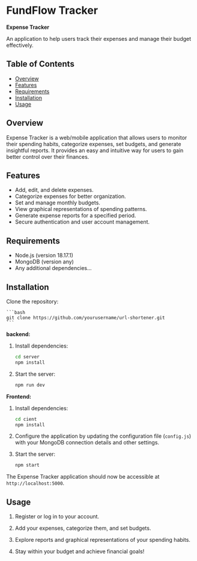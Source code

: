# FundFlow Tracker
**Expense Tracker**

An application to help users track their expenses and manage their budget effectively.

## Table of Contents

- [Overview](#overview)
- [Features](#features)
- [Requirements](#requirements)
- [Installation](#installation)
- [Usage](#usage)



## Overview

Expense Tracker is a web/mobile application that allows users to monitor their spending habits, categorize expenses, set budgets, and generate insightful reports. It provides an easy and intuitive way for users to gain better control over their finances.

## Features

- Add, edit, and delete expenses.
- Categorize expenses for better organization.
- Set and manage monthly budgets.
- View graphical representations of spending patterns.
- Generate expense reports for a specified period.
- Secure authentication and user account management.

## Requirements

- Node.js (version 18.17.1)
- MongoDB (version any)
- Any additional dependencies...

## Installation

 Clone the repository:

    ```bash
    git clone https://github.com/yourusername/url-shortener.git
    ```
**backend:**
1. Install dependencies:

    ```bash
    cd server
    npm install
    ```



2. Start the server:

    ```bash
    npm run dev
    ```



**Frontend:**
1. Install dependencies:

    ```bash
    cd cient
    npm install
    ```

2. Configure the application by updating the configuration file (`config.js`) with your MongoDB connection details and other settings.

3. Start the server:

    ```bash
    npm start
    ```

The Expense Tracker application should now be accessible at `http://localhost:5000`.
## Usage

1. Register or log in to your account.

2. Add your expenses, categorize them, and set budgets.

3. Explore reports and graphical representations of your spending habits.

4. Stay within your budget and achieve financial goals!


